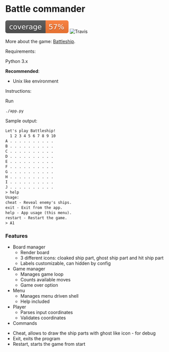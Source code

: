 # Battle commander


![Coverage](coverage.svg)
![Travis](https://travis-ci.org/gnud/battle-commander.svg?branch=master)

More about the game: [Battleship](https://en.wikipedia.org/wiki/Battleship_%28game%29).

Requirements:

Python 3.x

**Recommended**:
- Unix like environment

Instructions:

Run
```bash
./app.py
```

Sample output:
```
Let's play Battleship!
  1 2 3 4 5 6 7 8 9 10 
A . . . . . . . . . .
B . . . . . . . . . .
C . . . . . . . . . .
D . . . . . . . . . .
E . . . . . . . . . .
F . . . . . . . . . .
G . . . . . . . . . .
H . . . . . . . . . .
I . . . . . . . . . .
J . . . . . . . . . .
> help
Usage:
cheat - Reveal enemy's ships.
exit - Exit from the app.
help - App usage (this menu).
restart - Restart the game.
> A1
```

### Features

- Board manager
  * Render board
  * 3 different icons:
    cloaked ship part, ghost ship part and hit ship part
  * Labels customizable, can hidden by config 
- Game manager
  * Manages game loop
  * Counts available moves
  * Game over option
- Menu
  * Manages menu driven shell
  * Help included
- Player
  * Parses input coordinates
  * Validates coordinates
- Commands
 * Cheat, allows to draw the ship parts with ghost like icon - for debug
 * Exit, exits the program
 * Restart, starts the game from start
